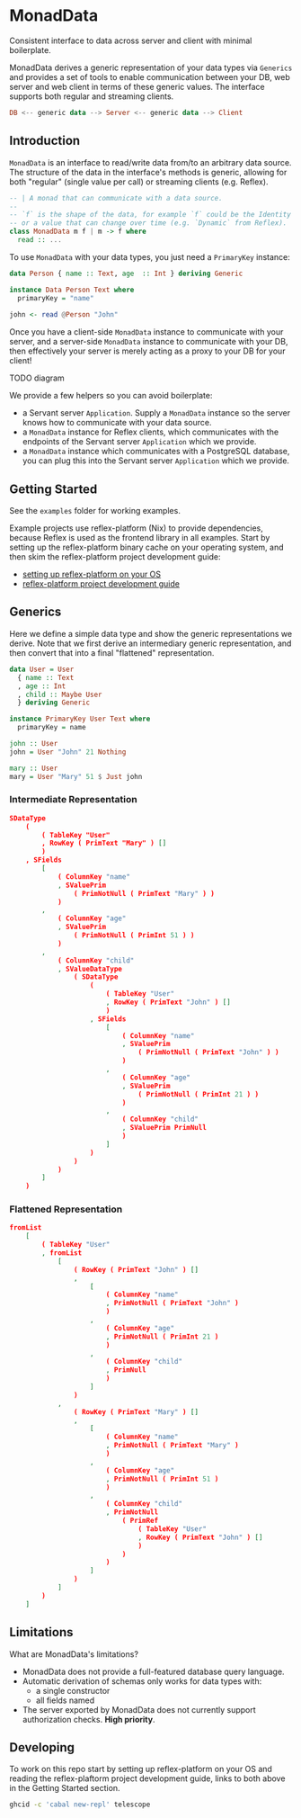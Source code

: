# MonadData 

Consistent interface to data across server and client with minimal boilerplate.

MonadData derives a generic representation of your data types via `Generics` and
provides a set of tools to enable communication between your DB, web server and
web client in terms of these generic values. The interface supports both regular
and streaming clients.

``` haskell
DB <-- generic data --> Server <-- generic data --> Client
```

## Introduction

`MonadData` is an interface to read/write data from/to an arbitrary data source.
The structure of the data in the interface's methods is generic, allowing for
both "regular" (single value per call) or streaming clients (e.g. Reflex).

``` haskell
-- | A monad that can communicate with a data source.
--
-- `f` is the shape of the data, for example `f` could be the Identity functor
-- or a value that can change over time (e.g. `Dynamic` from Reflex).
class MonadData m f | m -> f where
  read :: ...
```

To use `MonadData` with your data types, you just need a `PrimaryKey` instance:

``` haskell
data Person { name :: Text, age  :: Int } deriving Generic

instance Data Person Text where
  primaryKey = "name"
  
john <- read @Person "John"
```

Once you have a client-side `MonadData` instance to communicate with your
server, and a server-side `MonadData` instance to communicate with your DB, then
effectively your server is merely acting as a proxy to your DB for your client!

TODO diagram

We provide a few helpers so you can avoid boilerplate:
- a Servant server `Application`. Supply a `MonadData` instance so the server
  knows how to communicate with your data source.
- a `MonadData` instance for Reflex clients, which communicates with the
  endpoints of the Servant server `Application` which we provide.
- a `MonadData` instance which communicates with a PostgreSQL database, you can
  plug this into the Servant server `Application` which we provide.

## Getting Started

See the `examples` folder for working examples.

Example projects use reflex-platform (Nix) to provide dependencies, because
Reflex is used as the frontend library in all examples. Start by setting up the
reflex-platform binary cache on your operating system, and then skim the
reflex-platform project development guide:
- [setting up reflex-platform on your OS](https://github.com/reflex-frp/reflex-platform?tab=readme-ov-file#os-compatibility)
- [reflex-platform project development guide](https://github.com/reflex-frp/reflex-platform/blob/develop/docs/project-development.rst)

## Generics

Here we define a simple data type and show the generic representations we
derive. Note that we first derive an intermediary generic representation, and
then convert that into a final "flattened" representation.

``` haskell
data User = User
  { name :: Text
  , age :: Int
  , child :: Maybe User
  } deriving Generic

instance PrimaryKey User Text where
  primaryKey = name

john :: User
john = User "John" 21 Nothing

mary :: User
mary = User "Mary" 51 $ Just john
```

### Intermediate Representation

``` json
SDataType
    (
        ( TableKey "User"
        , RowKey ( PrimText "Mary" ) []
        )
    , SFields
        [
            ( ColumnKey "name"
            , SValuePrim
                ( PrimNotNull ( PrimText "Mary" ) )
            )
        ,
            ( ColumnKey "age"
            , SValuePrim
                ( PrimNotNull ( PrimInt 51 ) )
            )
        ,
            ( ColumnKey "child"
            , SValueDataType
                ( SDataType
                    (
                        ( TableKey "User"
                        , RowKey ( PrimText "John" ) []
                        )
                    , SFields
                        [
                            ( ColumnKey "name"
                            , SValuePrim
                                ( PrimNotNull ( PrimText "John" ) )
                            )
                        ,
                            ( ColumnKey "age"
                            , SValuePrim
                                ( PrimNotNull ( PrimInt 21 ) )
                            )
                        ,
                            ( ColumnKey "child"
                            , SValuePrim PrimNull
                            )
                        ]
                    )
                )
            )
        ]
    )
```

### Flattened Representation

``` json
fromList
    [
        ( TableKey "User"
        , fromList
            [
                ( RowKey ( PrimText "John" ) []
                ,
                    [
                        ( ColumnKey "name"
                        , PrimNotNull ( PrimText "John" )
                        )
                    ,
                        ( ColumnKey "age"
                        , PrimNotNull ( PrimInt 21 )
                        )
                    ,
                        ( ColumnKey "child"
                        , PrimNull
                        )
                    ]
                )
            ,
                ( RowKey ( PrimText "Mary" ) []
                ,
                    [
                        ( ColumnKey "name"
                        , PrimNotNull ( PrimText "Mary" )
                        )
                    ,
                        ( ColumnKey "age"
                        , PrimNotNull ( PrimInt 51 )
                        )
                    ,
                        ( ColumnKey "child"
                        , PrimNotNull
                            ( PrimRef
                                ( TableKey "User"
                                , RowKey ( PrimText "John" ) []
                                )
                            )
                        )
                    ]
                )
            ]
        )
    ]
```

## Limitations

What are MonadData's limitations?
- MonadData does not provide a full-featured database query language.
- Automatic derivation of schemas only works for data types with:
  - a single constructor
  - all fields named
- The server exported by MonadData does not currently support authorization
  checks. **High priority**.

## Developing

To work on this repo start by setting up reflex-platform on your OS and reading
the reflex-plaftorm project development guide, links to both above in the
Getting Started section.

``` bash
ghcid -c 'cabal new-repl' telescope
```
